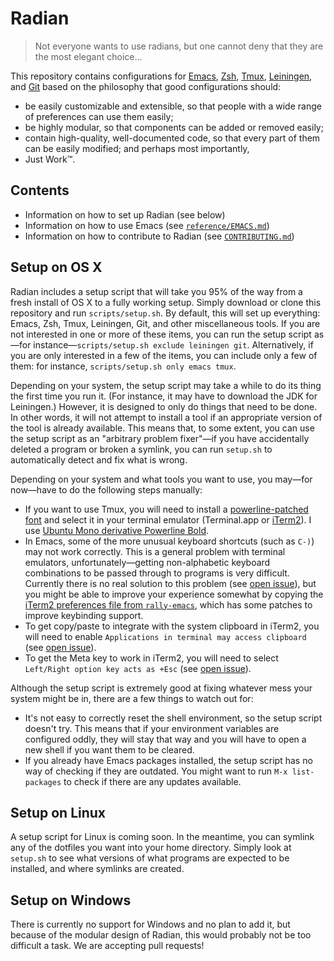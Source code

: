 # Radian

> Not everyone wants to use radians, but one cannot deny that they are
> the most elegant choice...

This repository contains configurations for [Emacs], [Zsh], [Tmux],
[Leiningen], and [Git] based on the philosophy that good
configurations should:

- be easily customizable and extensible, so that people with a wide
  range of preferences can use them easily;
- be highly modular, so that components can be added or removed
  easily;
- contain high-quality, well-documented code, so that every part of
  them can be easily modified; and perhaps most importantly,
- Just Work&trade;.

## Contents

- Information on how to set up Radian (see below)
- Information on how to use Emacs
  (see [`reference/EMACS.md`](reference/EMACS.md))
- Information on how to contribute to Radian
  (see [`CONTRIBUTING.md`](CONTRIBUTING.md))

## Setup on OS X

Radian includes a setup script that will take you 95% of the way from
a fresh install of OS X to a fully working setup. Simply download or
clone this repository and run `scripts/setup.sh`. By default, this
will set up everything: Emacs, Zsh, Tmux, Leiningen, Git, and other
miscellaneous tools. If you are not interested in one or more of these
items, you can run the setup script as—for instance—`scripts/setup.sh
exclude leiningen git`. Alternatively, if you are only interested in a
few of the items, you can include only a few of them: for instance,
`scripts/setup.sh only emacs tmux`.

Depending on your system, the setup script may take a while to do its
thing the first time you run it. (For instance, it may have to
download the JDK for Leiningen.) However, it is designed to only do
things that need to be done. In other words, it will not attempt to
install a tool if an appropriate version of the tool is already
available. This means that, to some extent, you can use the setup
script as an "arbitrary problem fixer"—if you have accidentally
deleted a program or broken a symlink, you can run `setup.sh` to
automatically detect and fix what is wrong.

Depending on your system and what tools you want to use, you may—for
now—have to do the following steps manually:

- If you want to use Tmux, you will need to install
  a [powerline-patched font][fonts] and select it in your terminal
  emulator (Terminal.app or [iTerm2]). I
  use [Ubuntu Mono derivative Powerline Bold][font].
- In Emacs, some of the more unusual keyboard shortcuts (such as
  `C-)`) may not work correctly. This is a general problem with
  terminal emulators, unfortunately—getting non-alphabetic keyboard
  combinations to be passed through to programs is very difficult.
  Currently there is no real solution to this problem
  (see [open issue][keys issue]), but you might be able to improve
  your experience somewhat by copying
  the [iTerm2 preferences file from `rally-emacs`][plist], which has
  some patches to improve keybinding support.
- To get copy/paste to integrate with the system clipboard in iTerm2,
  you will need to enable `Applications in terminal may access
  clipboard`
  (see [open issue][settings issue]).
- To get the Meta key to work in iTerm2, you will need to select
  `Left/Right option key acts as +Esc`
  (see [open issue][settings issue]).

Although the setup script is extremely good at fixing whatever mess
your system might be in, there are a few things to watch out for:

- It's not easy to correctly reset the shell environment, so the setup
  script doesn't try. This means that if your environment variables
  are configured oddly, they will stay that way and you will have to
  open a new shell if you want them to be cleared.
- If you already have Emacs packages installed, the setup script has
  no way of checking if they are outdated. You might want to run `M-x
  list-packages` to check if there are any updates available.

## Setup on Linux

A setup script for Linux is coming soon. In the meantime, you can
symlink any of the dotfiles you want into your home directory. Simply
look at `setup.sh` to see what versions of what programs are expected
to be installed, and where symlinks are created.

## Setup on Windows

There is currently no support for Windows and no plan to add it, but
because of the modular design of Radian, this would probably not be
too difficult a task. We are accepting pull requests!

[emacs]: https://www.gnu.org/software/emacs/
[zsh]: http://zsh.sourceforge.net/
[tmux]: https://tmux.github.io/
[leiningen]: http://leiningen.org/
[git]: https://git-scm.com/
[fonts]: https://github.com/powerline/fonts
[iterm2]: https://www.iterm2.com/
[font]: https://github.com/powerline/fonts/tree/master/UbuntuMono
[keys issue]: https://github.com/raxod502/radian/issues/101
[plist]: https://github.com/RallySoftware/rally-emacs/blob/53a7448fb70b1c1b184e78145b0781a19b65300a/pristine/com.googlecode.iterm2.plist
[settings issue]: https://github.com/raxod502/radian/issues/113
